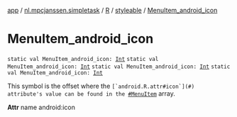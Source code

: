 [app](../../../index.md) / [nl.mpcjanssen.simpletask](../../index.md) / [R](../index.md) / [styleable](index.md) / [MenuItem_android_icon](.)

# MenuItem_android_icon

`static val MenuItem_android_icon: `[`Int`](https://kotlinlang.org/api/latest/jvm/stdlib/kotlin/-int/index.html)
`static val MenuItem_android_icon: `[`Int`](https://kotlinlang.org/api/latest/jvm/stdlib/kotlin/-int/index.html)
`static val MenuItem_android_icon: `[`Int`](https://kotlinlang.org/api/latest/jvm/stdlib/kotlin/-int/index.html)
`static val MenuItem_android_icon: `[`Int`](https://kotlinlang.org/api/latest/jvm/stdlib/kotlin/-int/index.html)

This symbol is the offset where the ``[`android.R.attr#icon`](#) attribute's value can be found in the ``[`#MenuItem`](-menu-item.md) array.

**Attr**
name android:icon

